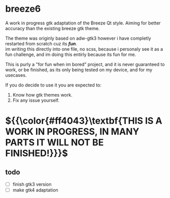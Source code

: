 # breeze6
A work in progress gtk adaptation of the Breeze Qt style. Aiming for better accuracy than the existing breeze gtk theme.

The theme was originly based on adw-gtk3 however i have completly restarted from scratch cuz its ***fun***. <br>
im writing this directly into one file, no scss, because i personaly see it as a fun challenge, and im doing this entirly because its fun for me.

This is purly a "for fun when im bored" project, and it is never guaranteed to work, or be finished, as its only being tested on my device, and for my usecases.

If you do decide to use it you are expected to:
1. Know how gtk themes work.
2. Fix any issue yourself.

# ${{\color{#ff4043}\textbf{THIS IS A WORK IN PROGRESS, IN MANY PARTS IT WILL NOT BE FINISHED!}}}\$
## todo
- [ ] finish gtk3 version
- [ ] make gtk4 adaptation
